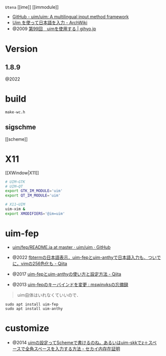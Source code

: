 `Utena`
[[ime]]
[[immodule]]

- [GitHub - uim/uim: A multilingual input method framework](https://github.com/uim/uim)
- [Uim を使って日本語を入力 - ArchWiki](https://wiki.archlinux.jp/index.php/Uim_%E3%82%92%E4%BD%BF%E3%81%A3%E3%81%A6%E6%97%A5%E6%9C%AC%E8%AA%9E%E3%82%92%E5%85%A5%E5%8A%9B)
- @2009 [第99回　uimを使用する | gihyo.jp](https://gihyo.jp/admin/serial/01/ubuntu-recipe/0099)

# Version
## 1.8.9
@2022

# build
`make-wc.h`
## sigschme
[[scheme]]

# X11
[[XWindow|X11]]

```sh
# UIM~GTK
# UIM~QT
export GTK_IM_MODULE='uim'
export QT_IM_MODULE='uim'

# X11~UIM
uim-xim &
export XMODIFIERS='@im=uim'
```

# uim-fep
- [uim/fep/README.ja at master · uim/uim · GitHub](https://github.com/uim/uim/blob/master/fep/README.ja)

- @2022 [fbtermの日本語表示．uim-fepとuim-anthyで日本語入力も．ついでに，vimの256色化も - Qiita](https://qiita.com/Pseudonym/items/12e447557a5234bb265b)
- @2017 [uim-fepとuim-anthyの使い方と設定方法 - Qiita](https://qiita.com/Pseudonym/items/9ff0e9028dfd6bad5958)
- @2013 [uim-fepのキーバインドを変更 : mswinvksの忘備録](http://blog.livedoor.jp/mswinvks/archives/8188782.html)

> uim自体はいれなくていいので．
```
sudo apt install uim-fep
sudo apt install uim-anthy
```

# customize
- @2014 [uimの設定ってSchemeで書けるのね。あるいはuim-skkでz＋スペースで全角スペースを入力する方法 - セカイ内存在証明](https://makenowjust.hatenablog.com/entry/2014/08/10/233424)
